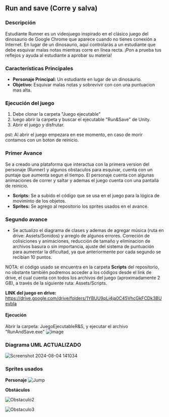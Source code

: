 ## Run and save (Corre y salva)
### Descripción

Estudiante Runner es un videojuego inspirado en el clásico juego del dinosaurio de Google Chrome que aparece cuando no tienes conexión a Internet. En lugar de un dinosaurio, aquí controlarás a un estudiante que debe esquivar malas notas mientras corre en línea recta. ¡Pon a prueba tus reflejos y ayuda al estudiante a aprobar su materia!

### Características Principales

- **Personaje Principal:** Un estudiante en lugar de un dinosaurio.
- **Objetivo:** Esquivar malas notas y sobrevivir con con una puntuacion mas alta.

### Ejecución del juego 
  1. Debe clonar la carpeta "Juego ejecutable"
  2. luego abrir la carpeta y buscar el ejecutable "Run&Save" de Unity.
  3. Abrir el juego y disfrutar.
     
pst: Al abrir el juego empezara en ese momento, en caso de morir contamos con un boton de reinicio.
### Primer Avance

Se a creado una plataforma que interactua con la primera version del personaje (Runner) y algunos obstaculos para esquivar, cuenta con un puntaje que aumenta segun el tiempo. El personaje cuenta con algunas animaciones de correr y saltar y ademas el juego cuenta con una pantalla de reinicio.

- **Scripts:** Se a subido el código que se usa en el juego para la lógica de moviminto de los objetos.
- **Sprites:** Se agrego al repositorio los sprites usados en el avance.

### Segundo avance

- Se actualizo el diagrama de clases y ademas de agregar música (ruta en drive: Assets/Sonidos) y arreglo de algunos errores. Correción de colisiciones y animaciones, reducción de tamaño y eliminacion de archivos basura o sin importancia, ajuste del sistema de puntuación para aumentar la dificultad, ya que anteriormente por cada segundo se recibian 10 puntos.<br>

NOTA: el código usado se encuentra en la carpeta **Scripts** del repositorio, no obstante también podremos acceder a los códigos desde el link de drive, el cual cuenta con todos los archivos del juego (aproximadamente 2 GB), a través de la siguiente ruta: Assets/Scripts.

**LINK del juego en drive:** [https://drive.google.com/drive/folders/1YBUU9pLi4ja0C45VhcGkFCDk3BUevbIa ](https://drive.google.com/drive/folders/1TIZDt-XGNyR0tL85VARTm3fRvl9656Go)

#### Ejecución 

Abrir la carpeta: JuegoEjecutableR&S, y ejecutar el archivo "RunAndSave.exe"
![image](https://github.com/user-attachments/assets/29c34c92-459f-4488-8ef0-5a4f0338afc9)

### Diagrama UML ACTUALIZADO

![Screenshot 2024-08-04 141034](https://github.com/user-attachments/assets/dab8ff29-a622-400f-97cd-2a0290e6ed5d)

### Sprites usados

**Personaje**
![Jump](https://github.com/145548109/Video-Juego---POO/assets/166523123/d1a59960-3eb3-48cf-8d48-eaa6caf660f7)

**Obstáculos**

![Obstaculo2](https://github.com/145548109/Video-Juego---POO/assets/166523123/55d18621-35ed-42f7-9096-5cb86dfc6932)

![Obstaculo3](https://github.com/145548109/Video-Juego---POO/assets/166523123/2d542df7-19f3-4ee9-afef-835b2f505cff)


